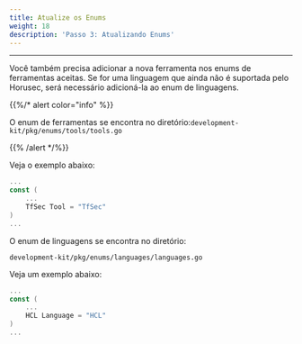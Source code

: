 ```yaml
---
title: Atualize os Enums
weight: 18
description: 'Passo 3: Atualizando Enums'
---
```


---

Você também precisa adicionar a nova ferramenta nos enums de ferramentas aceitas. Se for uma linguagem que ainda não é suportada pelo Horusec, será necessário adicioná-la ao enum de linguagens.

{{%/* alert color="info" %}}

O enum de ferramentas se encontra no diretório:`development-kit/pkg/enums/tools/tools.go`

{{% /alert */%}}

Veja o exemplo abaixo:

```go
...
const (
	...
	TfSec Tool = "TfSec"
)
...
```

O enum de linguagens se encontra no diretório:

`development-kit/pkg/enums/languages/languages.go`

Veja um exemplo abaixo:

```go
...
const (
	...
	HCL Language = "HCL"
)
...
```
